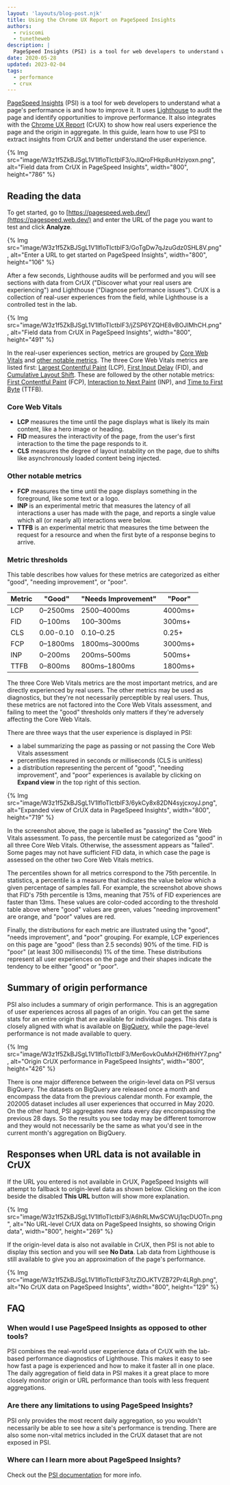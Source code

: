 ```yaml
---
layout: 'layouts/blog-post.njk'
title: Using the Chrome UX Report on PageSpeed Insights
authors:
  - rviscomi
  - tunetheweb
description: |
  PageSpeed Insights (PSI) is a tool for web developers to understand what a page's performance is and how to improve it. In this guide, learn how to use PSI to extract insights from CrUX and better understand the user experience.
date: 2020-05-28
updated: 2023-02-04
tags:
  - performance
  - crux
---
```


[PageSpeed Insights](https://pagespeed.web.dev/) (PSI) is a tool for web developers to understand what a page's performance is and how to improve it. It uses [Lighthouse](/docs/lighthouse/overview/) to audit the page and identify opportunities to improve performance. It also integrates with the [Chrome UX Report](/docs/crux/) (CrUX) to show how real users experience the page and the origin in aggregate. In this guide, learn how to use PSI to extract insights from CrUX and better understand the user experience.

{% Img src="image/W3z1f5ZkBJSgL1V1IfloTIctbIF3/oJIQroFHkp8unHziyoxn.png", alt="Field data from CrUX in PageSpeed Insights", width="800", height="786" %}

## Reading the data

To get started, go to [https://pagespeed.web.dev/](https://pagespeed.web.dev/)
and enter the URL of the page you want to test and click **Analyze**.

{% Img src="image/W3z1f5ZkBJSgL1V1IfloTIctbIF3/GoTgDw7qJzuGdz0SHL8V.png", alt="Enter a URL to get started on PageSpeed Insights", width="800", height="106" %}

After a few seconds, Lighthouse
audits will be performed and you will see sections with data from CrUX ("Discover what your real users are experiencing") and Lighthouse ("Diagnose performance issues"). CrUX is a collection of real-user experiences from the field, while Lighthouse is a controlled test in the lab.

{% Img src="image/W3z1f5ZkBJSgL1V1IfloTIctbIF3/jZSP6YZQHE8vBOJIMhCH.png", alt="Field data from CrUX in PageSpeed Insights", width="800", height="491" %}

In the real-user experiences section, metrics are grouped by [Core Web Vitals](https://web.dev/vitals/#core-web-vitals) and [other notable metrics](https://web.dev/vitals/#other-web-vitals). The three Core Web Vitals metrics are listed first: [Largest Contentful Paint](https://web.dev/lcp/) (LCP), [First Input Delay](https://web.dev/fid/) (FID), and [Cumulative Layout Shift](https://web.dev/cls/). These are followed by the other notable metrics: [First Contentful Paint](https://web.dev/fcp/) (FCP), [Interaction to Next Paint](https://web.dev/inp/) (INP), and [Time to First Byte](https://web.dev/ttfb/) (TTFB).

### Core Web Vitals

- **LCP** measures the time until the page displays what is likely its main
  content, like a hero image or heading.
- **FID** measures the interactivity of the page, from the user's first
  interaction to the time the page responds to it.
- **CLS** measures the degree of layout instability on the page, due to shifts
  like asynchronously loaded content being injected.

### Other notable metrics

- **FCP** measures the time until the page displays something in the
 foreground, like some text or a logo.
- **INP** is an experimental metric that measures the latency of all interactions a user has made with the page, and reports a single value which all (or nearly all) interactions were below.
- **TTFB** is an experimental metric that measures the time between the request for a resource and when the first byte of a response begins to arrive.

### Metric thresholds

This table describes how values for these metrics are categorized as either
"good", "needing improvement", or "poor".

Metric | "Good" | "Needs Improvement" | "Poor"
-- | -- | -- | --
LCP | 0–2500ms | 2500–4000ms | 4000ms+
FID | 0–100ms | 100–300ms | 300ms+
CLS | 0.00-0.10 | 0.10–0.25 | 0.25+
FCP | 0–1800ms | 1800ms–3000ms | 3000ms+
INP | 0–200ms | 200ms–500ms | 500ms+
TTFB | 0–800ms | 800ms–1800ms | 1800ms+

The three Core Web Vitals metrics are the most important metrics, and are directly experienced by real users. The other metrics may be used as diagnostics, but they're not necessarily perceptible by real users. Thus, these metrics are not factored into the Core Web Vitals assessment, and failing to meet the "good" thresholds only matters if they're adversely affecting the Core Web Vitals.

There are three ways that the user experience is displayed in PSI:

- a label summarizing the page as passing or not passing the Core Web Vitals
  assessment
- percentiles measured in seconds or milliseconds (CLS is unitless)
- a distribution representing the percent of "good", "needing improvement", and "poor" experiences is available by clicking on **Expand view** in the top right of this section.

{% Img src="image/W3z1f5ZkBJSgL1V1IfloTIctbIF3/6ykCy8x82DN4syjcxoyJ.png", alt="Expanded view of CrUX data in PageSpeed Insights", width="800", height="719" %}

In the screenshot above, the page is labelled as "passing" the Core Web Vitals assessment. To pass, the percentile must be categorized as "good" in all three Core Web Vitals. Otherwise, the assessment appears as "failed".  Some pages may not have sufficient FID data, in which case the page is assessed on the other two Core Web Vitals metrics.

The percentiles shown for all metrics correspond to the 75th percentile. In statistics, a percentile is a measure that indicates the value below which a given percentage of samples fall. For example, the screenshot above shows that FID's 75th percentile is 13ms, meaning that 75% of FID experiences are faster than 13ms. These values are color-coded according to the threshold table above where "good" values are green, values "needing improvement" are orange, and "poor" values are red.

Finally, the distributions for each metric are illustrated using the "good", "needs improvement", and "poor" grouping. For example, LCP experiences on this page are "good" (less than 2.5 seconds) 90% of the time. FID is "poor" (at least 300 milliseconds) 1% of the time. These distributions represent all user experiences on the page and their shapes indicate the tendency to be either "good" or "poor".

## Summary of origin performance

PSI also includes a summary of origin performance. This is an aggregation of user experiences across all pages of an origin. You can get the same stats for an entire origin that are available for individual pages. This data is closely aligned with what is available on [BigQuery](/blog/chrome-ux-report-bigquery/), while the page-level performance is not made available to query.

{% Img src="image/W3z1f5ZkBJSgL1V1IfloTIctbIF3/Mer6ovkOuMxHZH6fhHY7.png", alt="Origin CrUX performance in PageSpeed Insights", width="800", height="426" %}

There is one major difference between the origin-level data on PSI versus BigQuery. The datasets on BigQuery are released once a month and encompass the data from the previous calendar month. For example, the 202005 dataset includes all user experiences that occurred in May 2020. On the other hand, PSI aggregates new data every day encompassing the previous 28 days. So the results you see today may be different tomorrow and they would not necessarily be the same as what you'd see in the current month's aggregation on BigQuery.

## Responses when URL data is not available in CrUX

If the URL you entered is not available in CrUX, PageSpeed Insights will attempt to fallback to origin-level data as shown below. Clicking on the icon beside the disabled **This URL** button will show more explanation.

{% Img src="image/W3z1f5ZkBJSgL1V1IfloTIctbIF3/A6hRLMwSCWUj1qcDUOTn.png", alt="No URL-level CrUX data on PageSpeed Insights, so showing Origin data", width="800", height="269" %}

If the origin-level data is also not available in CrUX, then PSI is not able to display this section and you will see **No Data**. Lab data from Lighthouse is still available to give you an approximation of the page's performance.

{% Img src="image/W3z1f5ZkBJSgL1V1IfloTIctbIF3/tzZlOJKTVZB72Pr4LRgh.png", alt="No CrUX data on PageSpeed Insights", width="800", height="129" %}

## FAQ

### When would I use PageSpeed Insights as opposed to other tools?

PSI combines the real-world user experience data of CrUX with the lab-based performance diagnostics of Lighthouse. This makes it easy to see how fast a page is experienced and how to make it faster all in one place. The daily aggregation of field data in PSI makes it a great place to more closely monitor origin or URL performance than tools with less frequent aggregations.

### Are there any limitations to using PageSpeed Insights?

PSI only provides the most recent daily aggregation, so you wouldn't necessarily be able to see how a site's performance is trending. There are also some non-vital metrics included in the CrUX dataset that are not exposed in PSI.

### Where can I learn more about PageSpeed Insights?

Check out the [PSI documentation](https://developers.google.com/speed/docs/insights/v5/about)
for more info.
